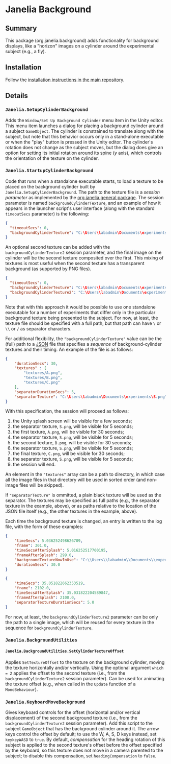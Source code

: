# Janelia Background

## Summary

This package (org.janelia.background) adds functionality for background displays, like a "horizon" images on a cylinder around the experimental subject (e.g., a fly).

## Installation

Follow the [installation instructions in the main repository](https://github.com/JaneliaSciComp/janelia-unity-toolkit/blob/master/README.md#installation).

## Details

### `Janelia.SetupCylinderBackground`

Adds the `Window/Set Up Background Cylinder` menu item in the Unity editor.  This menu item launches a dialog for placing a background cylinder around a subject `GameObject`.  The cylinder is constrained to translate along with the subject, but note that this behavior occurs only in a stand-alone executable or when the "play" button is pressed in the Unity editor.  The cylinder's rotation does not change as the subject moves, but the dialog does give an option for setting its initial rotation around its spine (_y_ axis), which controls the orientation of the texture on the cylinder.

### `Janelia.StartupCylinderBackground`

Code that runs when a standalone executable starts, to load a texture to be placed on the background cylinder built by `Janelia.SetupCylinderBackground`.  The path to the texture file is a *session parameter* as implemented by the
[org.janelia.general package](https://github.com/JaneliaSciComp/janelia-unity-toolkit/tree/master/org.janelia.general).  The session parameter is named `backgroundCylinderTexture`, and an example of how it appears in the launcher script's user interface (along with the standard `timeoutSecs` parameter) is the following:

```json
{
  "timeoutSecs": 0,
  "backgroundCylinderTexture": "C:\Users\labadmin\Documents\experiments\experiment03\cylinder.png"
}
```

An optional second texture can be added with the `backgroundCylinderTexture2` session parameter, and the final image on the cylinder will be the second texture composited over the first.  This mixing of textures is most useful when the second texture has a transparent background (as supported by PNG files).
```json
{
  "timeoutSecs": 0,
  "backgroundCylinderTexture": "C:\Users\labadmin\Documents\experiments\experiment03\cylinder.png",
  "backgroundCylinderTexture2": "C:\Users\labadmin\Documents\experiments\experiment03\cylinder2.png"
}
```

Note that with this approach it would be possible to use one standalone executable for a number of experiments that differ only in the particular background texture being presented to the subject. For now, at least, the texture file should be specified with a full path, but that path can have `\` or `\\` or `/` as separator characters.

For additional flexibility, the `"backgroundCylinderTexture"` value can be the (full) path to a [JSON](https://www.json.org) file that specifies a _sequence_ of background-cylinder textures and their timing.  An example of the file is as follows:

```json
{
    "durationSecs": 30,
    "textures" : [
        "textures/A.png",
        "textures/B.png",
        "textures/C.png"
    ],
    "separatorDurationSecs": 5,
    "separatorTexture": "C:\Users\labadmin\Documents\experiments\S.png"
}
```

With this specification, the session will proceed as follows:

1. the Unity splash screen will be visible for a few seconds;
2. the separator texture, `S.png`, will be visible for 5 seconds;
3. the first texture, `A.png`, will be visible for 30 seconds;
4. the separator texture, `S.png`, will be visible for 5 seconds;
5. the second texture, `B.png`, will be visible for 30 seconds;
6. the separator texture, `S.png`, will be visible for 5 seconds;
7. the final texture, `C.png`, will be visible for 30 seconds;
8. the separator texture, `S.png`, will be visible for 5 seconds;
9. the session will end.

An element in the `"textures"` array can be a path to directory, in which case all the image files in that directory will be used in sorted order (and non-image files will be skipped).

If `"separatorTexture"` is ommitted, a plain black texture will be used as the separator.  The textures may be specified as full paths (e.g., the separator texture in the example, above), or as paths relative to the location of the JSON file itself (e.g., the other textures in the example, above).

Each time the background texture is changed, an entry is written to the log file, with the form of these examples:

```json
{
    "timeSecs": 5.036252498626709,
    "frame": 301.0,
    "timeSecsAfterSplash": 5.016252517700195,
    "frameAfterSplash": 299.0,
    "backgroundTextureNowInUse": "C:\\Users\\labadmin\\Documents\\experiments\\experiment04/textures/A.png",
    "durationSecs": 30.0
}
```
```json
{
    "timeSecs": 35.051822662353519,
    "frame": 2102.0,
    "timeSecsAfterSplash": 35.031822204589847,
    "frameAfterSplash": 2100.0,
    "separatorTextureDurationSecs": 5.0
}
```

For now, at least, the `backgroundCylinderTexture2` parameter can be only the path to a single image, which will be reused for every texture in the sequence for `backgroundCylinderTexture`.

### `Janelia.BackgroundUtilities`

#### `Janelia.BackgroundUtilities.SetCylinderTextureOffset`

Applies `SetTextureOffset` to the texture on the background cylinder, moving the texture horizontally and/or vertically. Using the optional argument `which = 2` applies the offset to the second texture (i.e., from the `backgroundCylinderTexture2` session parameter). Can be used for animating the texture offset (e.g., when called in the `Update` function of a `MonoBehaviour`).


### `Janelia.KeyboardMoveBackground`

Gives keyboard controls for the offset (horizontal and/or vertical displacement) of the second background texture (i.e., from the `backgroundCylinderTexture2` session parameter). Add this script to the subject `GameObject` that has the background cylinder around it. The arrow keys control the offset by default; to use the W, A, S, D keys instead, set `keykeyWASD` to `true`. By default, *compensation* for the heading rotation of this subject is applied to the second texture's offset before the offset specified by the keyboard, so this texture does not move in a camera parented to the subject; to disable this compensation, set `headingCompensation` to `false`.